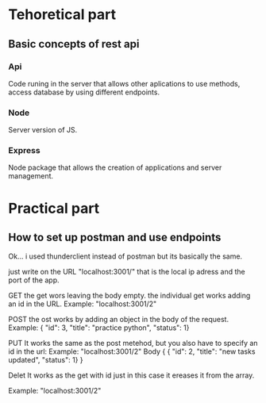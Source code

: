 # Tehoretical part
## Basic concepts of rest api

### Api
Code runing in the server that allows other aplications to use methods, access database by using different endpoints.

### Node
Server version of JS. 

### Express
Node package that allows the creation of applications and server management.

# Practical part
## How to set up postman and use endpoints

Ok... i used thunderclient instead of postman but its basically the same.

just write on the URL "localhost:3001/" that is the local ip adress and the port of the app.

GET
the get wors leaving the body empty.
the individual get works adding an id in the URL. Example: "localhost:3001/2"

POST
the ost works by adding an object in the body of the request.
Example: { "id": 3, "title": "practice python", "status": 1}

PUT
It works the same as the post metehod, but you also have to specify an id in the url:
Example: "localhost:3001/2"
Body {
     { "id": 2, "title": "new tasks updated", "status": 1}
}

Delet
It works as the get with id just in this case it ereases it from the array.

Example: "localhost:3001/2"